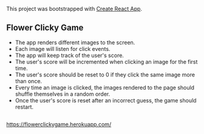 This project was bootstrapped with [Create React App](https://github.com/facebook/create-react-app).

## Flower Clicky Game

* The app renders different images to the screen. 
* Each image will listen for click events.
* The app will keep track of the user's score. 
* The user's score will be incremented when clicking an image for the first time. 
* The user's score should be reset to 0 if they click the same image more than once.
* Every time an image is clicked, the images rendered to the page should shuffle themselves in a random order.
* Once the user's score is reset after an incorrect guess, the game should restart.

## 
https://flowerclickygame.herokuapp.com/